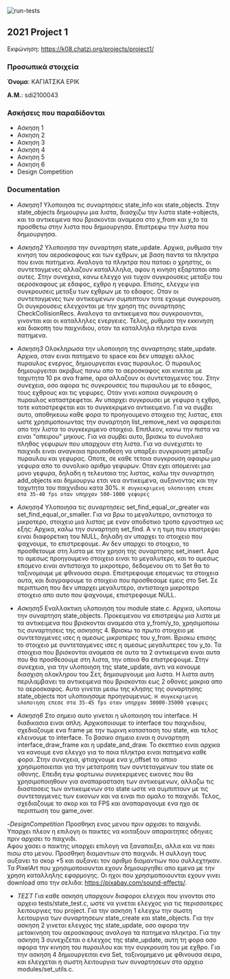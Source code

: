 ![run-tests](../../workflows/run-tests/badge.svg)

## 2021 Project 1

Εκφώνηση: https://k08.chatzi.org/projects/project1/


### Προσωπικά στοιχεία

__Όνομα__: ΚΑΓΙΑΤΣΚΑ ΕΡΙΚ

__Α.Μ.__: sdi2100043

### Ασκήσεις που παραδίδονται

- Ασκηση 1
- Ασκηση 2
- Ασκηση 3
- Ασκηση 4
- Ασκηση 5
- Ασκηση 6
- Design Competition

### Documentation

- _Ασκηση1_
Υλοποιησα τις συναρτησεις state_info και state_objects.
Στην state_objects δημιουργω μια λιστα, διασχιζω την λιστα state->objects, και τα αντικειμενα που βρισκονται αναμεσα στο y_from και y_to τα προσθετω στην λιστα που δημιουργησα.
Επιστρεφω την λιστα που δημιουργησα.

- _Ασκηση2_
Υλοποιησα την συναρτηση state_update.
Αρχικα, ρυθμισα την κινηση του αεροσκαφους και των εχθρων, με βαση παντα τα πληκτρα που ειναι πατημενα.
Αναλογα τα πληκτρα που παταει ο χρηστης, οι συντεταγμενες αλλαζουν καταλλληλα, αφου η κινηση εξαρταται απο αυτες.
Στην συνεχεια, κανω ελεγχο για τυχον συγκρουσεις μεταξυ του αεροσκαφους με εδαφος, εχθρο η γεφυρα.
Επισης, ελεγχω για συγκρουσεις μεταξυ των εχθρων με το εδαφος.
Οταν οι συντεταγμενες των αντικειμενων συμπιπτουν τοτε εχουμε συγκρουση.
Οι συγκρουσεις ελεγχονται με την χρηση της συναρτησης CheckCollisionRecs.
Αναλογα τα αντικειμενα που συγκρουονται, γινονται και οι καταλληλες ενεργειες.
Τελος, ρυθμισα την εκκινηση και διακοπη του παιχνιδιου, οταν τα καταλληλα πληκτρα ειναι πατημενα.

- _Ασκηση3_
Ολοκληρωσα την υλοποιηση της συναρτησης state_update.
Αρχικα, οταν ειναι πατημενο το space και δεν υπαρχει αλλος πυραυλος ενεργος, δημιουργειται ενας πυραυλος.
Ο πυραυλος δημιουργειται ακριβως πανω απο το αεροσκαφος και κινειται με ταχυτητα 10 px ανα frame, αρα αλλαζουν οι συντεταγμενες του.
Στην συνεχεια, οσο αφορα τις συγκρουσεις του πυραυλου με το εδαφος, τους εχθρους και τις γεφυρες.
Οταν γινει καποια συγκρουση ο πυραυλος καταστρεφεται.
Αν υπαρχει συγκρουσει με γεφυρα η εχθρο, τοτε καταστρεφεται και το συγκεκριμενο αντικειμενο.
Για να συμβει αυτο, αποθηκευω καθε φορα το προηγουμενο στοιχειο της λιστας, ετσι ωστε χρησιμοποιωντας την συναρτηση list_remove_next να αφαιρειται απο την λιστα το συγκεκριμενο στοιχειο.
Επιπλεον, κανω την πιστα να ειναι "απειρου" μηκους.
Για να συμβει αυτο, βρισκω το συνολικο πληθος γεφυρων που υπαρχουν στη λιστα.
Για να συνεχιστει το παιχνιδι ειναι αναγκαια προυποθεση να υπαρξει συγκρουση μεταξυ πυραυλου και γεφυρας.
Οποτε, σε καθε τετοια συγκρουση αφαιρω μια γεφυρα απο το συνολικο αριθμο γεφυρων.
Οταν εχει απομεινει μια μονο γεφυρα, δηλαδη η τελευταια της λιστας, καλω την συναρτηση add_objects και δημιουργω ετσι νεα αντικειμενα, αυξανοντας και την ταχυτητα του παιχνιδιου κατα 30%.
`Η συγκεκριμενη υλοποιηση επεσε στα 35-40 fps οταν υπηρχαν 500-1000 γεφυρες`

- _Ασκηση4_
Υλοποιησα τις συναρτησεις set_find_equal_or_greater και set_find_equal_or_smaller.
Για να βρω το μεγαλυτερο, αντιστοιχα το μικροτερο, στοιχειο μια λιστας με εναν αποδοτικο τροπο εργαστηκα ως εξης:
Αρχικα, καλω την συναρτηση set_find. Α ν η τιμη που επιστρεψει ειναι διαφορετικη του NULL, δηλαδη αν υπαρχει το στοιχειο που ψαχνουμε, το επιστρεφουμε.
Αν δεν υπαρχει το στοιχειο, το προσθετουμε στη λιστα με την χρηση της συναρτησης set_insert.
Αρα το αμεσως προηγουμενο στοιχειο ειναι το μεγαλυτερο, και το αμεσως επομενο ειναι αντιστοιχα το μικροτερο, δεδομενου οτι το Set θα το ταξινομουμε με φθινουσα σειρα.
Επιστρεφουμε επομενως τα στοιχεια αυτα, και διαγραφουμε το στοιχειο που προσθεσαμε εμεις στο Set.
Σε περιπτωση που δεν υπαρχει μεγαλυτερο, αντιστοιχα μικροτερο στοιχειο απο αυτο που ψαχνουμε, επιστρεφουμε NULL.

- _Ασκηση5_
Εναλλακτικη υλοποιηση του module state.c.
Αρχικα, υλοποιω την συναρτηση state_objects.
Προκειμενου να επιστρεψω μια λιστα με τα αντικειμενα που βρισκονται αναμεσα στα y_from/y_to, χρησιμοποιω τις συναρτησεις της ασκησης 4.
Βρισκω το πρωτο στοιχειο με συντεταγμενες ισες η αμεσως μικροτερες του y_from.
Βρισκω επισης το στοιχειο με συντεταγμενες ισες η αμεσως μεγαλυτερες του y_to.
Τα στοιχεια που βρισκονται αναμεσα σε αυτα τα 2 αντικειμενα ειναι αυτα που θα προσθεσουμε στη λιστα, την οποια θα επιστρεψουμε.
Στην συνεχεια, για την υλοποιηση της state_update, αντι να κανουμε διασχιση ολοκληρου του Σετ, δημιουργουμε μια λιστα.
Η λιστα αυτη περιλαμβανει τα αντικειμενα που βρισκονται εως 2 οθονες μακρια απο το αεροσκαφος.
Αυτο γινεται μεσω της κλησης της συναρτησης state_objects ποτ υλοποιησαμε προηγουμενως.
`Η συγκεκριμενη υλοποιηση επεσε στα 35-45 fps οταν υπηρχαν 30000-35000 γεφυρες`

- _Ασκηση6_
Στο σημειο αυτο γινεται η υλοποιηση του interface.
Η διαδικασια ειναι απλη. Αρχικοποιουμε το interface του παιχνιδιου, σχεδιαζουμε ενα frame με την τωρινη κατασταση του state, και τελος κλεινουμε το interface.
Το βασικο σημειο ειναι η συναρτηση interface_draw_frame και η update_and_draw.
Το σκεπτικο ειναι αρχικα να κανουμε ενα ελεγχο για το ποια πληκτρα ειναι πατημενα καθε φορα.
Στην συνεχεια, φτιαχνουμε ενα y_offset το οποιο χρησιμοποιειται για την μετατροπη των συντεταγμενων του state σε οθονης.
Επειδη εγω φορτωνω συγκεκριμενες εικονες που θα χρησιμοποιηθουν για αναπαρασταση των αντικειμενων, αλλαζω τις διαστασεις των αντικειμενων στο state ωστε να συμπιπτουν με τις συντεταγμενες των εικονων και να ειναι πιο ομαλο το παιχνιδι.
Τελος, σχεδιαζουμε το σκορ και τα FPS και αναπαραγουμε ενα ηχο σε περιπτωση του game_over.

-_DesignCompetition_
Προσθηκη ενος μενου πριν αρχισει το παιχνιδι.
Υπαρχει πλεον η επιλογη οι παικτες να κοιταξουν απαραιτητες οδηγιες πριν αρχισει το παιχνιδι.  
Αφου χασει ο παικτης υπαρχει επιλογη να ξαναπαιξει, αλλα και να παει πισω στο μενου.
Προσθηκη διαμαντιων στο παιχνιδι. Η συλλογη τους αυξανει το σκορ +5 και αυξανει τον αριθμο διαμαντιων που συλλεχτηκαν.
Τα PixelArt που χρησιμοποιουνται εχουν δημιουργηθει απο εμενα με την χρηση καταλληλης εφαρμογης.
Οι ηχοι που χρησιμοποιουνται εχουν γινει download απο την σελιδα: https://pixabay.com/sound-effects/.

- _ΤΕΣΤ_
Για καθε ασκηση υπαρχουν διαφοροι ελεγχοι που γινονται στο αρχειο tests/state_test.c, ωστε να γινεται ελεγχος για τις περισσοτερες λειτουργιες του project.
Για την ασκηση 1 ελεγχω την σωστη λειτουργια των συναρτησεων state_create και state_objects.
Για την ασκηση 2 γινεται ελεγχος της state_update, οσο αφορα την μετακινηση του αεροσκαφους αναλογα τα πατημενα πληκτρα.
Για την ασκηση 3 συνεχιζεται ο ελεγχος της state_update, αυτη τη φορα οσο αφορα την κινηση του πυραυλου και την συγκρουση του με εχθρο.
Για την ασκηση 4 δημιουργειται ενα Set, ταξινομημενο με φθινουσα σειρα, και ελεγχεται η σωστη λειτουργια των συναρτησεων στο αρχειο modules/set_utils.c.
